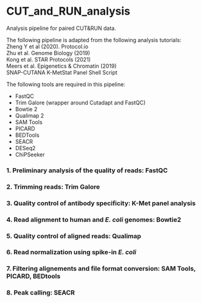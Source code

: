 # CUT_and_RUN_analysis
Analysis pipeline for paired CUT&RUN data.

The following pipeline is adapted from the following analysis tutorials:  
Zheng Y et al (2020). Protocol.io  
Zhu et al. Genome Biology (2019)   
Kong et al. STAR Protocols (2021)  
Meers et al. Epigenetics & Chromatin (2019)  
SNAP-CUTANA K-MetStat Panel Shell Script


The following tools are required in this pipeline:
* FastQC
* Trim Galore (wrapper around Cutadapt and FastQC)
* Bowtie 2
* Qualimap 2
* SAM Tools
* PICARD
* BEDTools
* SEACR
* DESeq2
* ChiPSeeker

### 1. Preliminary analysis of the quality of reads: FastQC

### 2. Trimming reads: Trim Galore

### 3. Quality control of antibody specificity: K-Met panel analysis

### 4. Read alignment to human and _E. coli_ genomes: Bowtie2

### 5. Quality control of aligned reads: Qualimap

### 6. Read normalization using spike-in _E. coli_ 

### 7. Filtering alignements and file format conversion: SAM Tools, PICARD, BEDtools

### 8. Peak calling: SEACR



